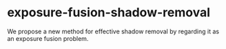 # exposure-fusion-shadow-removal
We propose a new method for effective shadow removal by regarding it as an exposure fusion problem.
